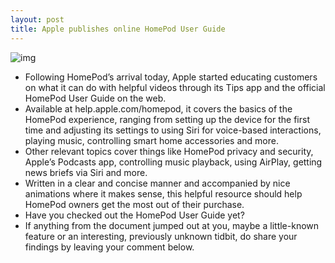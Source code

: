 ```yaml
---
layout: post
title: Apple publishes online HomePod User Guide
---
```

![img](http://media.idownloadblog.com/wp-content/uploads/2018/02/HomePod-USer-Guide-web-1.png)
* Following HomePod’s arrival today, Apple started educating customers on what it can do with helpful videos through its Tips app and the official HomePod User Guide on the web.
* Available at help.apple.com/homepod, it covers the basics of the HomePod experience, ranging from setting up the device for the first time and adjusting its settings to using Siri for voice-based interactions, playing music, controlling smart home accessories and more.
* Other relevant topics cover things like HomePod privacy and security, Apple’s Podcasts app, controlling music playback, using AirPlay, getting news briefs via Siri and more.
* Written in a clear and concise manner and accompanied by nice animations where it makes sense, this helpful resource should help HomePod owners get the most out of their purchase.
* Have you checked out the HomePod User Guide yet?
* If anything from the document jumped out at you, maybe a little-known feature or an interesting, previously unknown tidbit, do share your findings by leaving your comment below.

